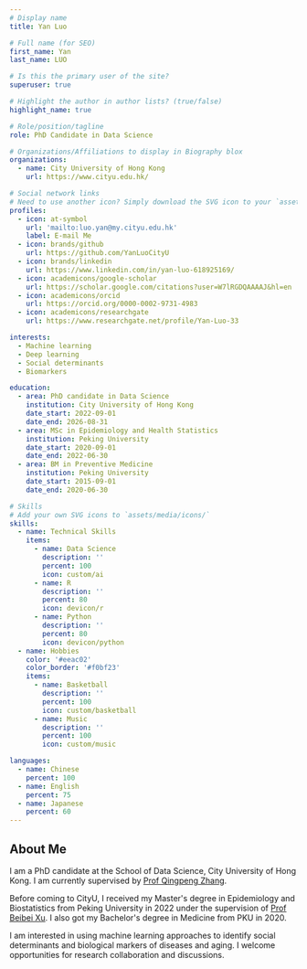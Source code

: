 ```yaml
---
# Display name
title: Yan Luo

# Full name (for SEO)
first_name: Yan
last_name: LUO

# Is this the primary user of the site?
superuser: true

# Highlight the author in author lists? (true/false)
highlight_name: true

# Role/position/tagline
role: PhD Candidate in Data Science

# Organizations/Affiliations to display in Biography blox
organizations:
  - name: City University of Hong Kong
    url: https://www.cityu.edu.hk/

# Social network links
# Need to use another icon? Simply download the SVG icon to your `assets/media/icons/` folder.
profiles:
  - icon: at-symbol
    url: 'mailto:luo.yan@my.cityu.edu.hk'
    label: E-mail Me
  - icon: brands/github
    url: https://github.com/YanLuoCityU
  - icon: brands/linkedin
    url: https://www.linkedin.com/in/yan-luo-618925169/
  - icon: academicons/google-scholar
    url: https://scholar.google.com/citations?user=W7lRGDQAAAAJ&hl=en
  - icon: academicons/orcid
    url: https://orcid.org/0000-0002-9731-4983
  - icon: academicons/researchgate
    url: https://www.researchgate.net/profile/Yan-Luo-33

interests:
  - Machine learning
  - Deep learning
  - Social determinants
  - Biomarkers

education:
  - area: PhD candidate in Data Science
    institution: City University of Hong Kong
    date_start: 2022-09-01
    date_end: 2026-08-31
  - area: MSc in Epidemiology and Health Statistics
    institution: Peking University
    date_start: 2020-09-01
    date_end: 2022-06-30
  - area: BM in Preventive Medicine
    institution: Peking University
    date_start: 2015-09-01
    date_end: 2020-06-30

# Skills
# Add your own SVG icons to `assets/media/icons/`
skills:
  - name: Technical Skills
    items:
      - name: Data Science
        description: ''
        percent: 100
        icon: custom/ai
      - name: R
        description: ''
        percent: 80
        icon: devicon/r
      - name: Python
        description: ''
        percent: 80
        icon: devicon/python
  - name: Hobbies
    color: '#eeac02'
    color_border: '#f0bf23'
    items:
      - name: Basketball
        description: ''
        percent: 100
        icon: custom/basketball
      - name: Music
        description: ''
        percent: 100
        icon: custom/music

languages:
  - name: Chinese
    percent: 100
  - name: English
    percent: 75
  - name: Japanese
    percent: 60
---
```


## About Me

I am a PhD candidate at the School of Data Science, City University of Hong Kong. I am currently supervised by [Prof Qingpeng Zhang](https://datascience.hku.hk/people/qingpeng-zhang/).

Before coming to CityU, I received my Master's degree in Epidemiology and Biostatistics from Peking University in 2022 under the supervision of [Prof Beibei Xu](https://medic.bjmu.edu.cn/jyjx/szll/index.htm). I also got my Bachelor's degree in Medicine from PKU in 2020. 

I am interested in using machine learning approaches to identify social determinants and biological markers of diseases and aging. I welcome opportunities for research collaboration and discussions.
